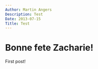 ```yaml
---
Author: Martin Angers
Description: Test
Date: 2013-07-15
Title: Test
---
```


# Bonne fete Zacharie!

First post!
